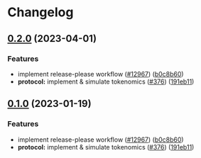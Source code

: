 # Changelog

## [0.2.0](https://github.com/leppaludi/taiko-mono/compare/tokenomics-v0.1.0...tokenomics-v0.2.0) (2023-04-01)


### Features

* implement release-please workflow ([#12967](https://github.com/leppaludi/taiko-mono/issues/12967)) ([b0c8b60](https://github.com/leppaludi/taiko-mono/commit/b0c8b60da0af3160db758f83c1f6368a3a712593))
* **protocol:** implement & simulate tokenomics ([#376](https://github.com/leppaludi/taiko-mono/issues/376)) ([191eb11](https://github.com/leppaludi/taiko-mono/commit/191eb110990d60b49883eb3f3d7841c33421d067))

## [0.1.0](https://github.com/taikoxyz/taiko-mono/compare/tokenomics-v0.0.1...tokenomics-v0.1.0) (2023-01-19)


### Features

* implement release-please workflow ([#12967](https://github.com/taikoxyz/taiko-mono/issues/12967)) ([b0c8b60](https://github.com/taikoxyz/taiko-mono/commit/b0c8b60da0af3160db758f83c1f6368a3a712593))
* **protocol:** implement & simulate tokenomics ([#376](https://github.com/taikoxyz/taiko-mono/issues/376)) ([191eb11](https://github.com/taikoxyz/taiko-mono/commit/191eb110990d60b49883eb3f3d7841c33421d067))
